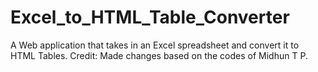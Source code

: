 # Excel_to_HTML_Table_Converter
A Web application that takes in an Excel spreadsheet and convert it to HTML Tables. Credit: Made changes based on the codes of Midhun T P.
